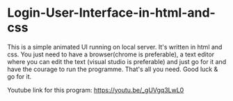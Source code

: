 # Login-User-Interface-in-html-and-css
This is a simple animated UI running on local server. It's written in html and css. You just need to have a browser(chrome is preferable), a text editor where you can edit the text (visual studio is preferable) and just go for it and have the courage to run the programme. That's all you need. Good luck & go for it.

Youtube link for this program: https://youtu.be/_gUVgq3LwL0
